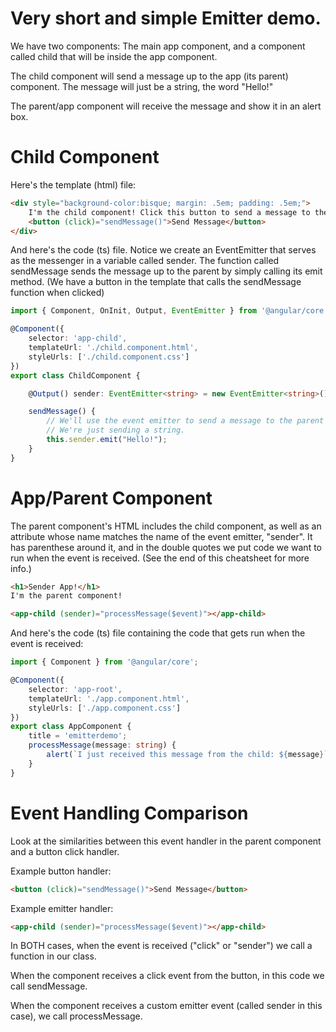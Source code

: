 # Very short and simple Emitter demo.

We have two components: The main app component, and a component called child that will be inside the app component.

The child component will send a message up to the app (its parent) component. The message will just be a string, the word "Hello!"

The parent/app component will receive the message and show it in an alert box.

# Child Component

Here's the template (html) file:

```html
<div style="background-color:bisque; margin: .5em; padding: .5em;">
	I'm the child component! Click this button to send a message to the parent component.<br />
	<button (click)="sendMessage()">Send Message</button>
</div>
```

And here's the code (ts) file. Notice we create an EventEmitter that serves as the messenger in a variable called sender. The function called sendMessage sends the message up to the parent by simply calling its emit method. (We have a button in the template that calls the sendMessage function when clicked)

```ts
import { Component, OnInit, Output, EventEmitter } from '@angular/core';

@Component({
    selector: 'app-child',
    templateUrl: './child.component.html',
    styleUrls: ['./child.component.css']
})
export class ChildComponent {

    @Output() sender: EventEmitter<string> = new EventEmitter<string>();

    sendMessage() {
        // We'll use the event emitter to send a message to the parent
        // We're just sending a string.
        this.sender.emit("Hello!");
    }
}
```

# App/Parent Component 

The parent component's HTML includes the child component, as well as an attribute whose name matches the name of the event emitter, "sender". It has parenthese around it, and in the double quotes we put code we want to run when the event is received. (See the end of this cheatsheet for more info.)

```html
<h1>Sender App!</h1>
I'm the parent component!

<app-child (sender)="processMessage($event)"></app-child>
```

And here's the code (ts) file containing the code that gets run when the event is received:

```ts
import { Component } from '@angular/core';

@Component({
    selector: 'app-root',
    templateUrl: './app.component.html',
    styleUrls: ['./app.component.css']
})
export class AppComponent {
    title = 'emitterdemo';
    processMessage(message: string) {
        alert(`I just received this message from the child: ${message}`)
    }
}
```

# Event Handling Comparison

Look at the similarities between this event handler in the parent component and a button click handler.

Example button handler:

```html
<button (click)="sendMessage()">Send Message</button>
```

Example emitter handler:

```html
<app-child (sender)="processMessage($event)"></app-child>
```

In BOTH cases, when the event is received ("click" or "sender") we call a function in our class.

When the component receives a click event from the button, in this code we call sendMessage.

When the component receives a custom emitter event (called sender in this case), we call processMessage.

